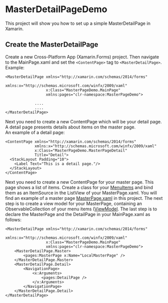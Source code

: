 # MasterDetailPageDemo
This project will show you how to set up a simple MasterDetailPage in Xamarin.

## Create the MasterDetailPage
Create a new Cross-Platform App (Xamarin.Forms) project. 
Then navigate to the MainPage.xaml and set the ```<ContentPage>``` tag to ```<MasterDetailPage>```. <br />
Example:
```xaml
<MasterDetailPage xmlns="http://xamarin.com/schemas/2014/forms"
                  xmlns:x="http://schemas.microsoft.com/winfx/2009/xaml"
                  x:Class="MasterPageDemo.MainPage"
                  xmlns:pages="clr-namespace:MasterPageDemo">
             
             ....
             ....
</MasterDetailPage>
``` 
Next you need to create a new ContentPage which will be your detail page.
A detail page presents details about items on the master page. <br />
An example of a detail page:
``` xaml
<ContentPage xmlns="http://xamarin.com/schemas/2014/forms"
             xmlns:x="http://schemas.microsoft.com/winfx/2009/xaml"
             x:Class="MasterPageDemo.MasterPageDetail"
             Title="Detail">
  <StackLayout Padding="10">
    <Label Text="This is a detail page."/>
  </StackLayout>
</ContentPage>
``` 
Next you need to create a new ContentPage for your master page.
This page shows a list of items.
Create a class for your [MenuItems](https://github.com/blitzard7/MasterDetailPageDemo/blob/master/src/MasterDemo/MasterDemo/MenuItem.cs) and bind them as an ItemSource in the ListView of your MasterPage.xaml.
You will find an example of a master page [MasterPage.xaml](https://github.com/blitzard7/MasterDetailPageDemo/blob/master/src/MasterDemo/MasterDemo/MasterPage.xaml) in this project. 
The next step is to create a view model for your MasterPage, containing an ObservableCollection of your menu items ([ViewModel](https://github.com/blitzard7/MasterDetailPageDemo/blob/master/src/MasterDemo/MasterDemo/MasterPageViewModel.cs).
The last step is to declare the MasterPage and the DetailPage in your MainPage.xaml as follows:
``` xaml
<MasterDetailPage xmlns="http://xamarin.com/schemas/2014/forms"
                  xmlns:x="http://schemas.microsoft.com/winfx/2009/xaml"
                  x:Class="MasterPageDemo.MainPage"
                  xmlns:pages="clr-namespace:MasterPageDemo">
    <MasterDetailPage.Master>
        <pages:MasterPage x:Name="LocalMasterPage" />
    </MasterDetailPage.Master>
    <MasterDetailPage.Detail>
        <NavigationPage>
            <x:Arguments>
                <pages:DetailPage />
            </x:Arguments>
        </NavigationPage>
    </MasterDetailPage.Detail>
</MasterDetailPage>
```
